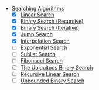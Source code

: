 * [Searching Algorithms](Searching)
    - [x] [Linear Search](Searching/LinearSearch.py)
    - [x] [Binary Search (Recursive)](Searching/BinarySearchRecursive.py)
    - [x] [Binary Search (Iterative)](Searching/BinarySearchIterative.py)
    - [x] [Jump Search](Searching/JumpSearch.py)
    - [x] [Interpolation Search]()
    - [ ] [Exponential Search]()
    - [ ] [Sublist Search]()
    - [ ] [Fibonacci Search]()
    - [ ] [The Ubiquitous Binary Search]()
    - [ ] [Recursive Linear Search]()
    - [ ] [Unbounded Binary Search]()